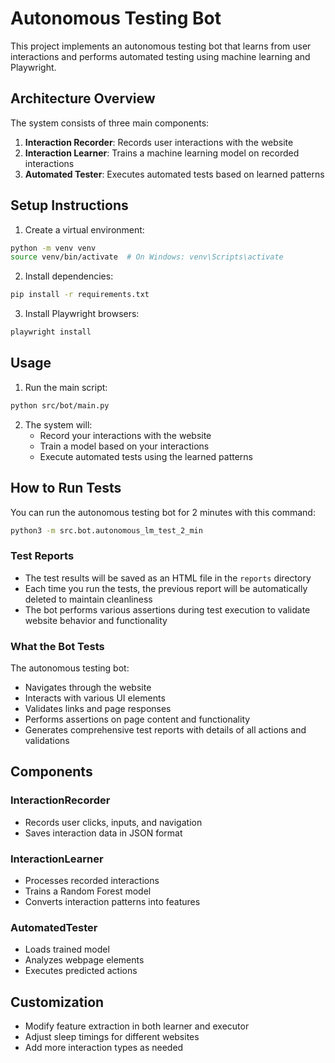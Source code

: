 # Autonomous Testing Bot

This project implements an autonomous testing bot that learns from user interactions and performs automated testing using machine learning and Playwright.

## Architecture Overview

The system consists of three main components:

1. **Interaction Recorder**: Records user interactions with the website
2. **Interaction Learner**: Trains a machine learning model on recorded interactions
3. **Automated Tester**: Executes automated tests based on learned patterns

## Setup Instructions

1. Create a virtual environment:
```bash
python -m venv venv
source venv/bin/activate  # On Windows: venv\Scripts\activate
```

2. Install dependencies:
```bash
pip install -r requirements.txt
```

3. Install Playwright browsers:
```bash
playwright install
```

## Usage

1. Run the main script:
```bash
python src/bot/main.py
```

2. The system will:
   - Record your interactions with the website
   - Train a model based on your interactions
   - Execute automated tests using the learned patterns

## How to Run Tests

You can run the autonomous testing bot for 2 minutes with this command:

```bash
python3 -m src.bot.autonomous_lm_test_2_min
```

### Test Reports
- The test results will be saved as an HTML file in the `reports` directory
- Each time you run the tests, the previous report will be automatically deleted to maintain cleanliness
- The bot performs various assertions during test execution to validate website behavior and functionality

### What the Bot Tests
The autonomous testing bot:
- Navigates through the website
- Interacts with various UI elements
- Validates links and page responses
- Performs assertions on page content and functionality
- Generates comprehensive test reports with details of all actions and validations

## Components

### InteractionRecorder
- Records user clicks, inputs, and navigation
- Saves interaction data in JSON format

### InteractionLearner
- Processes recorded interactions
- Trains a Random Forest model
- Converts interaction patterns into features

### AutomatedTester
- Loads trained model
- Analyzes webpage elements
- Executes predicted actions

## Customization

- Modify feature extraction in both learner and executor
- Adjust sleep timings for different websites
- Add more interaction types as needed